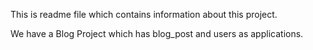 This is readme file which contains information about this project.

We have a Blog Project which has blog_post and users as applications.
